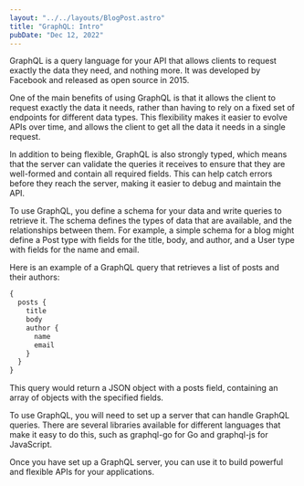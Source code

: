 ```yaml
---
layout: "../../layouts/BlogPost.astro"
title: "GraphQL: Intro"
pubDate: "Dec 12, 2022"
---
```


GraphQL is a query language for your API that allows clients to request exactly the data they need, and nothing more. It was developed by Facebook and released as open source in 2015.

One of the main benefits of using GraphQL is that it allows the client to request exactly the data it needs, rather than having to rely on a fixed set of endpoints for different data types. This flexibility makes it easier to evolve APIs over time, and allows the client to get all the data it needs in a single request.

In addition to being flexible, GraphQL is also strongly typed, which means that the server can validate the queries it receives to ensure that they are well-formed and contain all required fields. This can help catch errors before they reach the server, making it easier to debug and maintain the API.

To use GraphQL, you define a schema for your data and write queries to retrieve it. The schema defines the types of data that are available, and the relationships between them. For example, a simple schema for a blog might define a Post type with fields for the title, body, and author, and a User type with fields for the name and email.

Here is an example of a GraphQL query that retrieves a list of posts and their authors:

```graphql
{
  posts {
    title
    body
    author {
      name
      email
    }
  }
}
```

This query would return a JSON object with a posts field, containing an array of objects with the specified fields.

To use GraphQL, you will need to set up a server that can handle GraphQL queries. There are several libraries available for different languages that make it easy to do this, such as graphql-go for Go and graphql-js for JavaScript.

Once you have set up a GraphQL server, you can use it to build powerful and flexible APIs for your applications.